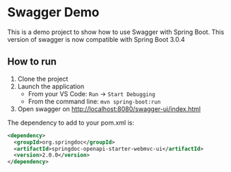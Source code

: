 
# Swagger Demo

This is a demo project to show how to use Swagger with Spring Boot. This version of swagger is now compatible with Spring Boot 3.0.4

## How to run

1. Clone the project
2. Launch the application
   - From your VS Code: `Run` -> `Start Debugging`
   - From the command line: `mvn spring-boot:run`
3. Open swagger on <http://localhost:8080/swagger-ui/index.html>

The dependency to add to your pom.xml is:

```xml
<dependency>
  <groupId>org.springdoc</groupId>
  <artifactId>springdoc-openapi-starter-webmvc-ui</artifactId>
  <version>2.0.0</version>
</dependency>
```
